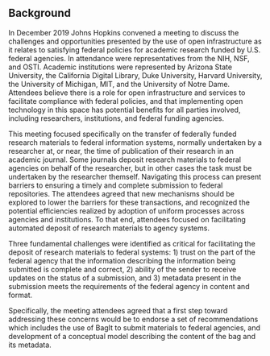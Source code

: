 ## Background

In December 2019 Johns Hopkins convened a meeting to discuss the challenges and opportunities presented by the use of open infrastructure as it relates to satisfying federal policies for academic research funded by U.S. federal agencies.  In attendance were representatives from the NIH, NSF, and OSTI.  Academic institutions were represented by Arizona State University, the California Digital Library, Duke University, Harvard University, the University of Michigan, MIT, and the University of Notre Dame.  Attendees believe there is a role for open infrastructure and services to facilitate compliance with federal policies, and that implementing open technology in this space has potential benefits for all parties involved, including researchers, institutions, and federal funding agencies.  

This meeting focused specifically on the transfer of federally funded research materials to federal information systems, normally undertaken by a researcher at, or near, the time of publication of their research in an academic journal.  Some journals deposit research materials to federal agencies on behalf of the researcher, but in other cases the task must be undertaken by the researcher themself.  Navigating this process can present barriers to ensuring a timely and complete submission to federal repositories.  The attendees agreed that new mechanisms should be explored to lower the barriers for these transactions, and recognized the potential efficiencies realized by adoption of uniform processes across agencies and institutions.  To that end, attendees focused on facilitating automated deposit of research materials to agency systems.

Three fundamental challenges were identified as critical for facilitating the deposit of research materials to federal systems: 1) trust on the part of the federal agency that the information describing the information being submitted is complete and correct, 2) ability of the sender to receive updates on the status of a submission, and 3) metadata present in the submission meets the requirements of the federal agency in content and format.

Specifically, the meeting attendees agreed that a first step toward addressing these concerns would be to endorse a set of recommendations which includes the use of BagIt to submit materials to federal agencies, and development of a conceptual model describing the content of the bag and its metadata.

